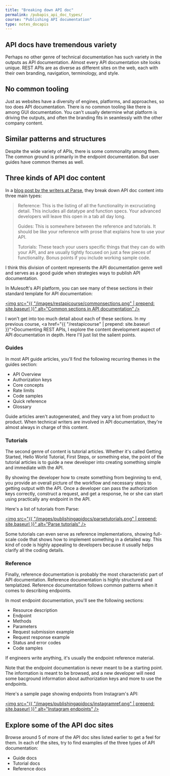 ```yaml
---
title: "Breaking down API doc"
permalink: /pubapis_api_doc_types/
course: "Publishing API documentation"
type: notes_docapis
---
```


## API docs have tremendous variety

Perhaps no other genre of technical documentation has such variety in the outputs as API documentation. Almost every API documentation site looks unique. REST APIs are as diverse as different sites on the web, each with their own branding, navigation, terminology, and style.

## No common tooling

Just as websites have a diversity of engines, platforms, and approaches, so too does API documentation. There is no common tooling like there is among GUI documentation. You can't usually determine what platform is driving the outputs, and often the branding fits in seamlessly with the other company content.

## Similar patterns and structures

Despite the wide variety of APIs, there is some commonality among them. The common ground is primarily in the endpoint documentation. But user guides have common themes as well. 

## Three kinds of API doc content

In a [blog post by the writers at Parse](http://blog.parse.com/learn/engineering/designing-great-api-docs/), they break down API doc content into three main types:

>Reference: This is the listing of all the functionality in excruciating detail. This includes all datatype and function specs. Your advanced developers will leave this open in a tab all day long.
>
>Guides: This is somewhere between the reference and tutorials. It should be like your reference with prose that explains how to use your API.
>
>Tutorials: These teach your users specific things that they can do with your API, and are usually tightly focused on just a few pieces of functionality. Bonus points if you include working sample code.</blockquote> 

I think this division of content represents the API documentation genre well and serves as a good guide when strategies ways to publish API documentation.

In Mulesoft's API platform, you can see many of these sections in their standard template for API documentation:

<a href="http://api-portal.anypoint.mulesoft.com/yahoo/api/yahoo-weather-api?ref=apihub"><img src="{{ "/images/restapicourse/commonsections.png" | prepend: site.baseurl }}" alt="Common sections in API documentation" /></a>
 
 I won't get into too much detail about each of these sections. In my previous course, <a href="{{ "/restapicourse" | prepend: site.baseurl }}">Documenting REST APIs</a>, I explore the content development aspect of API documentation in depth. Here I'll just list the salient points. 
 
### Guides
 
In most API guide articles, you'll find the following recurring themes in the guides section:
 
* API Overview
* Authorization keys
* Core concepts
* Rate limits
* Code samples
* Quick reference
* Glossary

Guide articles aren't autogenerated, and they vary a lot from product to product. When technical writers are involved in API documentation, they're almost always in charge of this content.

### Tutorials

The second genre of content is tutorial articles. Whether it's called Getting Started, Hello World Tutorial, First Steps, or something else, the point of the tutorial articles is to guide a new developer into creating something simple and immediate with the API. 

By showing the developer how to create something from beginning to end, you provide an overall picture of the workflow and necessary steps to getting output with the API. Once a developer can pass the authorization keys correctly, construct a request, and get a response, he or she can start using practically any endpoint in the API.

Here's a list of tutorials from Parse:

<a href="https://www.parse.com/tutorials"><img src="{{ "/images/publishingapidocs/parsetutorials.png" | prepend: site.baseurl }}" alt="Parse tutorials" /></a>

Some tutorials can even serve as reference implementations, showing full-scale code that shows how to implement something in a detailed way. This kind of code is highly appealing to developers because it usually helps clarify all the coding details.

### Reference

Finally, reference documentation is probably the most characteristic part of API documentation. Reference documentation is highly structured and templatized. Reference documentation follows common patterns when it comes to describing endpoints. 

In most endpoint documentation, you'll see the following sections:

* Resource description
* Endpoint
* Methods
* Parameters
* Request submission example
* Request response example
* Status and error codes
* Code samples

If engineers write anything, it's usually the endpoint reference material. 

Note that the endpoint documentation is never meant to be a starting point. The information is meant to be browsed, and a new developer will need some bacground information about authorization keys and more to use the endpoints.

Here's a sample page showing endpoints from Instagram's API: 

<a href="https://instagram.com/developer/endpoints/relationships/"><img src="{{ "/images/publishingapidocs/instagramref.png" | prepend: site.baseurl }}" alt="Instagram endpoints" /></a>

## Explore some of the API doc sites

Browse around 5 of more of the API doc sites listed earlier to get a feel for them. In each of the sites, try to find examples of the three types of API documentation:

* Guide docs
* Tutorial docs
* Reference docs



